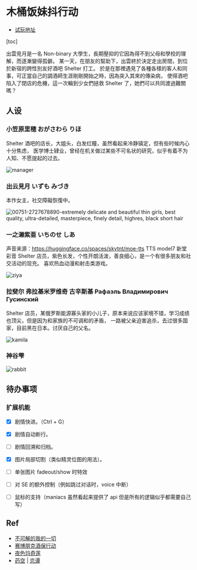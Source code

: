 

# 木桶饭妹抖行动

- [试玩地址](https://static-fr.xyn.design/easyrpg/easyrpg-player.html)

[toc]

出雲見月是一名 Non-binary 大學生，長期壓抑的它因為得不到父母和學校的理解，而逐漸變得孤僻。
某一天，在朋友的幫助下，出雲終於決定走出房間，到位於新宿的跨性別友好酒吧 Shelter 打工。
於是在那裡遇見了各種各樣的客人和同事，可正當自己的調酒師生涯剛剛開始之時，因為突入其來的傳染病，
使得酒吧陷入了閉店的危機，這一次輪到少女們拯救 Shelter 了，她們可以共同渡過難關嗎？

## 人设

### 小笠原里穂 おがさわら りほ
Shelter 酒吧的店长，大姐头，白发红瞳，虽然看起来冷静镇定，但有些时候内心十分焦虑，
医学博士肄业，曾经在机关做过某些不可名状的研究，似乎有着不为人知、不愿提起的过去。

![manager](https://user-images.githubusercontent.com/2507027/221347671-18c015af-9d6b-4dda-8718-e9216e62638e.png)


### 出云見月 いずも みづき
本作女主，社交障礙恢復中。

![00751-2727678890-extremely delicate and beautiful thin girls, best quality, ultra-detailed, masterpiece, finely detail, highres, black short hair](https://user-images.githubusercontent.com/2507027/221355517-559a5f48-b6c5-4b8e-9f3b-57617e701422.png)


### 一之濑紫亜 いちのせ しあ
声音来源：https://huggingface.co/spaces/skytnt/moe-tts TTS model7 新堂彩音
Shelter 店员，紫色长发，个性开朗活泼，善良细心，是一个有很多朋友和社交活动的现充。
喜欢热血动漫和射击类游戏。

![ziya](https://user-images.githubusercontent.com/2507027/221347676-8ab7bccc-e8d9-4e04-88a0-1b67e22a11b7.png)


### 拉斐尔 弗拉基米罗维奇 古辛斯基 Рафаэль Владимирович Гусинский
Shelter 店员，某俄罗斯能源寡头家的小儿子，原本来说应该家境不错，学习成绩也顶尖，但是因为和家族的不可调和的矛盾，
一路被父亲迫害追杀，去过很多国家，目前黑在日本。讨厌自己的父名。

![kamila](https://user-images.githubusercontent.com/2507027/221355523-01f782c5-bedf-48a0-b594-fd4e5ecc5100.png)


### 神谷雫

![rabbit](https://user-images.githubusercontent.com/2507027/221347683-19c05937-d16e-4d5a-aefe-a28adc834a11.png)

## 待办事项

### 扩展机能

- [x] 剧情快进。（Ctrl + G）
- [x] 剧情自动断行。
- [ ] 剧情回溯和归档。
- [x] 图片局部切割（类似精灵位图的用法）。
- [ ] 单张图片 fadeout/show 时特效
- [ ] 对 SE 的额外控制（例如跳过对话时，voice 中断）
- [ ] 鼠标的支持（maniacs 虽然看起来提供了 api 但是所有的逻辑似乎都需要自己写）


## Ref

- [不可解的我的一切](https://manhua.dmzj.com/bukejiedewodeyiqie/77189.shtml#@page=1)
- [赛博朋克酒保行动](https://www.bilibili.com/video/BV1jW4y1G7ks)
- [夜色玛奇莲](http://www.shuxiu.cc/read/shidu.asp?bid=6262562)
- [药空](https://github.com/Dimples1337/Yao-niang-de-tiankong) | [恋谭](https://store.steampowered.com/app/1345740/_/)
 
